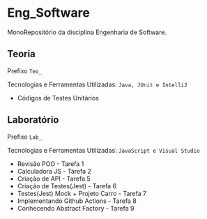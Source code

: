 # Eng_Software

MonoRepositório da disciplina Engenharia de Software.

## Teoria

Prefixo `Teo_`

Tecnologias e Ferramentas Utilizadas: `Java, JUnit e IntelliJ`

- Códigos de Testes Unitários

## Laboratório

Prefixo `Lab_`

Tecnologias e Ferramentas Utilizadas: `JavaScript e Visual Studio`

- Revisão POO - Tarefa 1
- Calculadora JS - Tarefa 2
- Criação de API - Tarefa 5
- Criação de Testes(Jest) - Tarefa 6
- Testes(Jest) Mock + Projeto Carro - Tarefa 7
- Implementando Github Actions - Tarefa 8
- Conhecendo Abstract Factory - Tarefa 9
